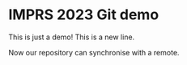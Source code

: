 # IMPRS 2023 Git demo

This is just a demo!
This is a new line. 

Now our repository can synchronise with a remote.